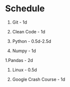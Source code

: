 # Schedule

1. Git - 1d

1. Clean Code - 1d

1. Python - 0.5d-2.5d

1. Numpy - 1d

1.Pandas - 2d

1. Linux - 0.5d

1. Google Crash Course - 1d
